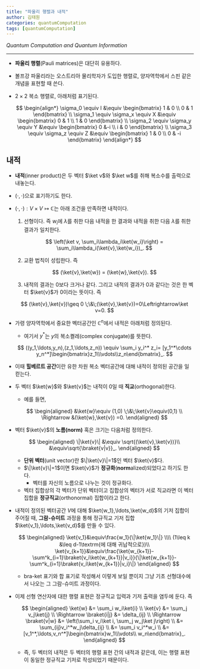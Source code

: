 ```yaml
---
title: "파울리 행렬과 내적"
author: 김태원
categories: quantumComputation
tags: [quantumComputation]
---
```


*Quantum Computation and Quantum Information*

--- 

- **파울리 행렬**(Pauli matrices)은 대단히 유용하다.
- 볼프강 파울리라는 오스트리아 물리학자가 도입한 행렬로, 양자역학에서 스핀 같은
개념을 표현할 때 쓴다.
- $2\times 2$ 복소 행렬로, 아래처럼 표기된다. 

    $$
    \begin{align*}
    \sigma_0 \equiv I &\equiv \begin{bmatrix} 1 & 0 \\ 0 & 1 \end{bmatrix} \\
    \sigma_1 \equiv \sigma_x \equiv X &\equiv \begin{bmatrix} 0 & 1 \\ 1 & 0 \end{bmatrix} \\
    \sigma_2 \equiv \sigma_y \equiv Y &\equiv \begin{bmatrix} 0 &-i \\ i & 0 \end{bmatrix} \\
    \sigma_3 \equiv \sigma_z \equiv Z &\equiv \begin{bmatrix} 1 & 0 \\ 0 & -i \end{bmatrix}
    \end{align*}
    $$

## 내적

- **내적**(inner product)은 두 벡터 $\ket v$와 $\ket w$를 취해 복소수를 출력으로 내놓는다. 
- $(\cdot,\cdot)$으로 표기하기도 한다.
- $(\cdot,\cdot):V\times V\mapsto\mathbb{C}$는 아래 조건을 만족하면 내적이다.
    1. 선형이다. 즉 $w_i$에 $\lambda$를 취한 다음 내적을 한 결과와 내적을 취한
    다음 $\lambda$를 취한 결과가 일치한다.
    
    $$
    \left(\ket v, \sum_i\lambda_i\ket{w_i}\right) = \sum_i\lambda_i(\ket{v},\ket{w_i})_.
    $$

    2. 교환 법칙이 성립한다. 즉 

    $$
    (\ket{v},\ket{w}) = (\ket{w},\ket{v}).
    $$

    3.  내적의 결과는 $0$보다 크거나 같다. 그리고 내적의 결과가 $0$과 같다는
    것은 한 벡터 $\ket{v}$가 $0$이라는 뜻이다. 즉

    $$
    (\ket{v},\ket{v})\geq 0 \;\&\;(\ket{v},\ket{v})=0\Leftrightarrow\ket v=0.
    $$

- 가령 양자역학에서 중요한 벡터공간인 $\mathbb{C}^n$에서 내적은 아래처럼 정의된다.
    - 여기서 $y^*$는 $y$의 복소켤레(complex conjugate)를 뜻한다. 

    $$
    ((y_1,\ldots,y_n),(z_1,\ldots,z_n)) \equiv
    \sum_i y_i^* z_i= [y_1^*\cdots y_n^*]\begin{bmatrix}z_1\\\vdots\\z_n\end{bmatrix}_.
    $$

- 이때 **힐베르트 공간**이란 유한 차원 복소 벡터공간에 대해 내적이 정의된 공간을 일컫는다. 
- 두 벡터 $\ket{w}$와 $\ket{v}$는 내적이 $0$일 때 **직교**(orthogonal)한다.
    - 예를 들면, 

    $$
    \begin{aligned}
    &\ket{w}\equiv (1,0) \;\&\;\ket{v}\equiv(0,1) \\
    \Rightarrow &(\ket{w},\ket{v})  =0.
    \end{aligned}
    $$

- 벡터 $\ket{v}$의 **노름(norm)** 혹은 크기는 다음처럼 정의한다. 

    $$
    \begin{aligned}
    \|\ket{v}\| &\equiv \sqrt{(\ket{v},\ket{v})}\\ &\equiv\sqrt{\braket{v|v}}_.
    \end{aligned}
    $$

    - **단위 벡터**(unit vector)란 $\|\ket{v}\|=1$인 벡터 $\ket{v}$다.
    - $\|\ket{v}\|=1$이면 $\ket{v}$가 **정규화**(**norm**alized)되었다고 하기도 한다.
        - 벡터를 자신의 노름으로 나누는 것이 정규화다.
    - 벡터 집합상의 각 벡터가 단위 벡터이고 집합상의 벡터가 서로 직교라면 이 벡터집합을 **정규직교**(orthonormal) 집합이라고 한다. 
- 내적이 정의된 벡터공간 $V$에 대해 $\ket{w_1},\ldots,\ket{w_d}$의 기저 집합이 주어질 때, **그람-슈미트** 과정을 통해 정규직교 기저 집합 $\ket{v_1},\ldots,\ket{v_d}$를 만들 수 있다. 

    $$
    \begin{aligned}
    \ket{v_1}&\equiv\frac{w_1}{\|\ket{w_1}\|} \\\\
        (1\leq k &\leq d-1\textrm{에 대해 귀납적으로})\\
    \ket{v_{k+1}}&\equiv\frac{\ket{w_{k+1}}-\sum^k_{i=1}\braket{v_i\ket{w_{k+1}}|v_i}}{\|\ket{w_{k+1}}-\sum^k_{i=1}\braket{v_i\ket{w_{k+1}}|v_i}\|}
    \end{aligned}
    $$

    - bra-ket 표기와 합 표기로 작성해서 이렇게 보일 뿐이지 그냥 기초 선형대수에서 나오는 그 그람-슈미트 과정이다. 
- 이제 선형 연산자에 대한 행렬 표현은 정규직교 입력과 기저 출력을 염두에 둔다. 즉

    $$
    \begin{aligned}
    \ket{w} &= \sum_i w_i\ket{i} \\
    \ket{v} &= \sum_j v_j\ket{j} \\ \Rightarrow
    \braket{i|j} &= \delta_{ij} \\ \Rightarrow 
    \braket{v|w} &= \left(\sum_i v_i\ket i, \sum_j w_j\ket j\right) \\
        &= \sum_{ij}v_i^*w_j\delta_{ij} \\
        &= \sum_i v_i^*w_i \\
        &= [v_1^*,\ldots,v_n^*]\begin{bmatrix}w_1\\\vdots\\ w_n\end{bmatrix}_.
    \end{aligned}
    $$

    - 즉, 두 벡터의 내적은 두 벡터의 행렬 표현 간의 내적과 같은데, 이는 행렬 표현이 동일한 정규직교 기저로 작성되었기 때문이다. 
